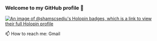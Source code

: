 ### Welcome to my GitHub profile 👋
[![An image of @shamscsediu's Holopin badges, which is a link to view their full Holopin profile](https://holopin.me/shamscsediu)](https://holopin.io/@shamscsediu)

📫 How to reach me: <a style="text-decoration:none" href="mailto:shamscsediu@gmail.com?">Gmail</a>
